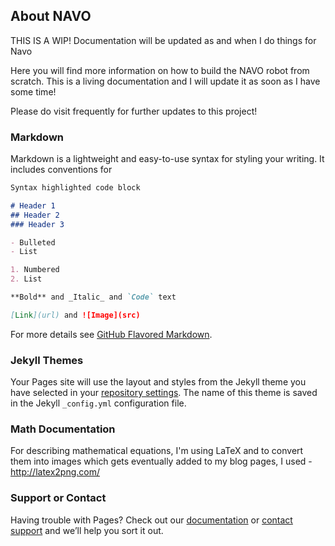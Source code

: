 ## About NAVO

THIS IS A WIP! Documentation will be updated as and when I do things for Navo

Here you will find more information on how to build the NAVO robot from scratch. This is a living documentation and I will update it as soon as I have some time!

Please do visit frequently for further updates to this project!

### Markdown

Markdown is a lightweight and easy-to-use syntax for styling your writing. It includes conventions for

```markdown
Syntax highlighted code block

# Header 1
## Header 2
### Header 3

- Bulleted
- List

1. Numbered
2. List

**Bold** and _Italic_ and `Code` text

[Link](url) and ![Image](src)
```

For more details see [GitHub Flavored Markdown](https://guides.github.com/features/mastering-markdown/).

### Jekyll Themes

Your Pages site will use the layout and styles from the Jekyll theme you have selected in your [repository settings](https://github.com/joesan/joesan.github.io/settings). The name of this theme is saved in the Jekyll `_config.yml` configuration file.

### Math Documentation

For describing mathematical equations, I'm using LaTeX and to convert them into images which gets eventually added to my blog pages, I used - http://latex2png.com/

### Support or Contact

Having trouble with Pages? Check out our [documentation](https://docs.github.com/categories/github-pages-basics/) or [contact support](https://github.com/contact) and we’ll help you sort it out.
